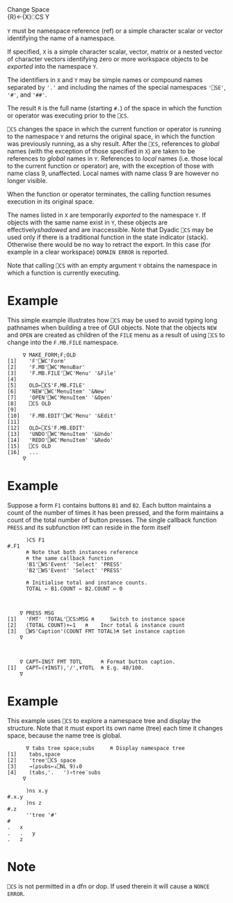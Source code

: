 <div class="heading">
  <div class="name">Change Space</div>
  <div class="command">{R}←{X}⎕CS Y</div>
</div>

`Y` must be namespace reference (ref) or a simple character scalar or vector identifying the name of a namespace.

If specified, `X` is a simple character scalar, vector, matrix or a nested vector of character vectors identifying zero or more workspace objects to be *exported* into the namespace `Y`.

The identifiers in `X` and `Y` may be simple names or compound names separated by `'.'` and including the names of the special namespaces `'⎕SE'`, `'#'`, and `'##'`.

The result `R` is the full name (starting `#.`) of the space in which the function or operator was executing prior to the `⎕CS`.

`⎕CS` changes the space in which the current function or operator is running to the namespace `Y` and returns the original space, in which the function was previously running, as a shy result.  After the `⎕CS`, references to *global* names (with the exception of those specified in `X`) are taken to be references to *global* names in `Y`.  References to *local* names (i.e. those local to the current function or operator) are, with the exception of those with name class 9, unaffected. Local names with name class  9 are however no longer visible.

When the function or operator terminates, the calling function resumes execution in its original space.

The names listed in `X` are temporarily *exported* to the namespace `Y`.  If objects with the same name exist in `Y`, these objects are effectively*shadowed* and are inaccessible. Note that Dyadic `⎕CS` may be used only if there is a traditional function in the state indicator (stack). Otherwise there would be no way to retract the export. In this case (for example in a clear workspace) `DOMAIN ERROR` is reported.

Note that calling `⎕CS` with an empty argument `Y` obtains the namespace in which a function is currently executing.

# Example

This simple example illustrates how `⎕CS` may be used to avoid typing long pathnames when building a tree of GUI objects.  Note that the objects `NEW` and `OPEN` are created as children of the `FILE` menu as a result of using `⎕CS` to change into the `F.MB.FILE` namespace.
```apl
     ∇ MAKE_FORM;F;OLD
[1]    'F'⎕WC'Form'
[2]    'F.MB'⎕WC'MenuBar'
[3]    'F.MB.FILE'⎕WC'Menu' '&File'
[4]
[5]    OLD←⎕CS'F.MB.FILE'
[6]    'NEW'⎕WC'MenuItem' '&New'
[7]    'OPEN'⎕WC'MenuItem' '&Open'
[8]    ⎕CS OLD
[9]
[10]   'F.MB.EDIT'⎕WC'Menu' '&Edit'
[11]
[12]   OLD←⎕CS'F.MB.EDIT'
[13]   'UNDO'⎕WC'MenuItem' '&Undo'
[14]   'REDO'⎕WC'MenuItem' '&Redo'
[15]   ⎕CS OLD
[16]   ...
     ∇
```

# Example

Suppose a form `F1` contains buttons `B1` and `B2`. Each button maintains a count of the number of times it has been pressed, and the form maintains a count of the total number of button presses. The single callback function `PRESS` and its subfunction `FMT` can reside in the form itself
```apl
      )CS F1
#.F1
      ⍝ Note that both instances reference
      ⍝ the same callback function
      'B1'⎕WS'Event' 'Select' 'PRESS'
      'B2'⎕WS'Event' 'Select' 'PRESS'
 
      ⍝ Initialise total and instance counts.
      TOTAL ← B1.COUNT ← B2.COUNT ← 0
```
```apl

 
    ∇ PRESS MSG
[1]   'FMT' 'TOTAL'⎕CS⊃MSG ⍝     Switch to instance space
[2]   (TOTAL COUNT)+←1   ⍝    Incr total & instance count
[3]   ⎕WS'Caption'(COUNT FMT TOTAL)⍝ Set instance caption
    ∇
```
```apl

 
    ∇ CAPT←INST FMT TOTL      ⍝ Format button caption.
[1]   CAPT←(⍕INST),'/',⍕TOTL  ⍝ E.g. 40/100.
    ∇
```

# Example

This example uses `⎕CS` to explore a namespace tree and display the structure.  Note that it must export its own name (tree) each time it changes space, because the name tree is global.
```apl
      ∇ tabs tree space;subs     ⍝ Display namespace tree
[1]    tabs,space
[2]    'tree'⎕CS space
[3]    →(⍴subs←↓⎕NL 9)↓0
[4]    (tabs,'.   ')∘tree¨subs
     ∇ 
 
      )ns x.y
#.x.y
      )ns z
#.z
      ''tree '#'
#
.   x
.   .   y
.   z
```

# Note

`⎕CS` is not permitted in a dfn or dop. If used therein it will cause a `NONCE ERROR`.
